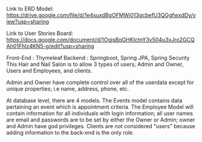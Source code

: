 
Link to ERD Model:
https://drive.google.com/file/d/1e4suxdBgOFMWi013gcbefU3QGgfwxdDy/view?usp=sharing

Link to User Stories Board:
https://docs.google.com/document/d/1OgjsBqGHKIctnY3v504u3xJro2GCQAh01Fhlz4KN5-g/edit?usp=sharing

Front-End : Thymeleaf
Backend : Springboot, Spring JPA, Spring Security
This Hair and Nail Salon is to allow 3 types of users; 
Admin and Owner, Users and Employees, and clients.

Admin and Owner have complete control over all of the userdata except 
for unique properties; i.e name, address, phone, etc.

At database level, there are 4 models.  The Events model contains 
data pertaining an event which is appointment criteria.  The 
Employee Model will contain information for all individuals with
login information; all user names are email and passwords are to be
set by either the Owner or Admin; owner and Admin have god privileges.
Clients are not considered "users" because adding information to the
back-end is the only role.